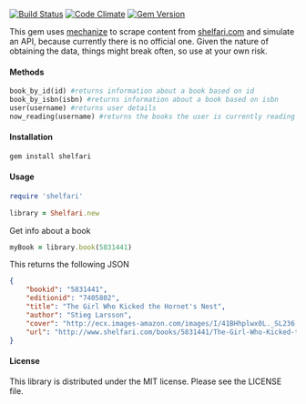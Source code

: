 [![Build Status](https://travis-ci.org/robertboloc/shelfari.png)](https://travis-ci.org/robertboloc/shelfari)
[![Code Climate](https://codeclimate.com/github/robertboloc/shelfari.png)](https://codeclimate.com/github/robertboloc/shelfari)
[![Gem Version](https://badge.fury.io/rb/shelfari.png)](http://badge.fury.io/rb/shelfari)

This gem uses [mechanize](https://github.com/tenderlove/mechanize) to scrape content from [shelfari.com](http://www.shelfari.com) and simulate an API, because currently there is no official one. Given the nature of obtaining the data, things might break often, so use at your own risk.

#### Methods
```ruby
book_by_id(id) #returns information about a book based on id
book_by_isbn(isbn) #returns information about a book based on isbn
user(username) #returns user details
now_reading(username) #returns the books the user is currently reading
```
#### Installation
```ruby
gem install shelfari
```
#### Usage
```ruby
require 'shelfari'
    
library = Shelfari.new
```
Get info about a book
```ruby
myBook = library.book(5831441)
```
This returns the following JSON
```json
{    
    "bookid": "5831441",
    "editionid": "7405802",
    "title": "The Girl Who Kicked the Hornet's Nest",
    "author": "Stieg Larsson",
    "cover": "http://ecx.images-amazon.com/images/I/41BHhplwx0L._SL236.jpg",
    "url": "http://www.shelfari.com/books/5831441/The-Girl-Who-Kicked-the-Hornets-Nest"
}
```

#### License

This library is distributed under the MIT license.  Please see the LICENSE file.

